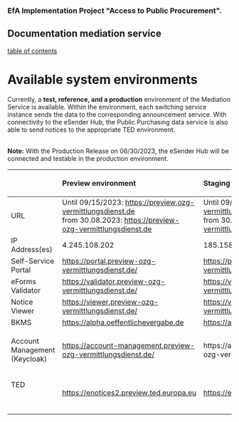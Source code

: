 ### EfA Implementation Project "Access to Public Procurement".
## Documentation mediation service
[table of contents](/documentation/Documentation.md)
<br>

# Available system environments
Currently, a **test, reference, and a production** environment of the Mediation Service is available. Within the environment, each switching service instance sends the data to the corresponding announcement service. With connectivity to the eSender Hub, the Public Purchasing data service is also able to send notices to the appropriate TED environment.
<br><br>

**Note:** With the Production Release on 06/30/2023, the eSender Hub will be connected and testable in the production environment.
<br>

<table class="wrapped">
  <colgroup>
    <col/>
    <col/>
    <col/>
    <col/>
  </colgroup>
  <thead>
    <tr>
      <th style="text-align: left;">
        <br/>
      </th>
      <th style="text-align: left;">
        <p>Preview environment</p>
      </th>
      <th style="text-align: left;">
        <p>Staging environment</p>
      </th>
      <th style="text-align: left;">
        <p>Production environment</p>
      </th>
    </tr>
  </thead>
  <tbody>
    <tr>
      <td style="text-align: left;">URL</td>
      <td style="text-align: left;">
        Until 09/15/2023: <a class="external-link" href="https://preview.ozg-vermittlungsdienst.de" rel="nofollow">https://preview.ozg-vermittlungsdienst.de</a> <br>
        from 30.08.2023: <a class="external-link" href="https://preview-ozg-vermittlungsdienst.de" rel="nofollow">https://preview-ozg-vermittlungsdienst.de</a>
      </td>
      <td style="text-align: left;">
        Until 09/15/2023: <a class="external-link" href="https://staging-ozg-vermittlungsdienst.de" rel="nofollow">https://staging.ozg-vermittlungsdienst.de</a> <br>
        from 30.08.2023: <a class="external-link" href="https://staging-ozg-vermittlungsdienst.de" rel="nofollow">https://staging-ozg-vermittlungsdienst.de</a>
      </td>
      <td style="text-align: left;">
        <a class="external-link" href="https://ozg-vermittlungsdienst.de" rel="nofollow">https://ozg-vermittlungsdienst.de</a>
      </td>
    </tr>
    <tr>
      <td style="text-align: left;">IP Address(es)</td>
      <td style="text-align: left;">4.245.108.202</td>
      <td style="text-align: left;">185.158.224.47</td>
      <td style="text-align: left;">185.158.224.47 + 185.158.224.58</td>
    </tr>
    <tr>
      <td style="text-align: left;">Self-Service Portal</td>
      <td style="text-align: left;">
        <a class="external-link" href="https://portal.preview-ozg-vermittlungsdienst.de/" rel="nofollow">https://portal.preview-ozg-vermittlungsdienst.de/</a>
      </td>
      <td style="text-align: left;">
        <a href="https://portal.staging-ozg-vermittlungsdienst.de/">https://portal.staging-ozg-vermittlungsdienst.de/</a>
      </td>
      <td style="text-align: left;">
        <a href="https://portal.ozg-vermittlungsdienst.de/">https://portal.ozg-vermittlungsdienst.de/</a>
      </td>
    </tr>
    <tr>
      <td style="text-align: left;">eForms Validator</td>
      <td style="text-align: left;">
        <a class="external-link" href="https://validator.preview-ozg-vermittlungsdienst.de/" rel="nofollow">https://validator.preview-ozg-vermittlungsdienst.de/</a>
      </td>
      <td style="text-align: left;">
        <a href="https://validator.staging-ozg-vermittlungsdienst.de/">https://validator.staging-ozg-vermittlungsdienst.de/</a>
      </td>
      <td style="text-align: left;">
        <a href="https://validator.ozg-vermittlungsdienst.de">https://validator.ozg-vermittlungsdienst.de</a>
      </td>
    </tr>
        <tr>
      <td style="text-align: left;">Notice Viewer</td>
      <td style="text-align: left;">
        <a class="external-link" href="https://viewer.preview-ozg-vermittlungsdienst.de/" rel="nofollow">https://viewer.preview-ozg-vermittlungsdienst.de/</a>
      </td>
      <td style="text-align: left;">
        <a href="https://viewer.staging-ozg-vermittlungsdienst.de/">https://viewer.staging-ozg-vermittlungsdienst.de/</a>
      </td>
      <td style="text-align: left;">
        <a href="https://viewer.ozg-vermittlungsdienst.de">https://viewer.ozg-vermittlungsdienst.de</a>
      </td>
    </tr>
    <tr>
      <td style="text-align: left;">BKMS</td>
      <td style="text-align: left;">
        <a href="https://alpha.oeffentlichevergabe.de" rel="nofollow">https://alpha.oeffentlichevergabe.de</a>
      </td>
      <td style="text-align: left;">
        <a class="external-link" href="https://alpha.oeffentlichevergabe.de" rel="nofollow">https://alpha.oeffentlichevergabe.de</a>
      </td>
      <td style="text-align: left;">
        <a class="external-link" href="https://www.oeffentlichevergabe.de" rel="nofollow">https://www.oeffentlichevergabe.de</a>
      </td>
    </tr>
    <tr>
      <td style="text-align: left;">
        <p>Account Management (Keycloak)</p>
      </td>
      <td style="text-align: left;">
        <a href="https://account-management.preview-ozg-vermittlungsdienst.de/" rel="nofollow">https://account-management.preview-ozg-vermittlungsdienst.de/</a>
      </td>
      <td style="text-align: left;">
        <a href="https://account-management.staging-ozg-vermittlungsdienst.de/" rel="nofollow" style="text-decoration: inherit;text-align: left;">https://account-management.staging-ozg-vermittlungsdienst.de/</a>
      </td>
      <td style="text-align: left;">
        <a href="https://account-management.ozg-vermittlungsdienst.de/" rel="nofollow" style="text-decoration: inherit;text-align: left;">https://account-management.ozg-vermittlungsdienst.de/</a>
      </td>
    </tr>
    <tr>
      <td style="text-align: left;">
        <p>TED</p>
        <p>
          <br/>
        </p>
      </td>
      <td style="text-align: left;">
        <a class="external-link" href="https://enotices2.preview.ted.europa.eu/esenders/webjars/swagger-ui/index.html#/" rel="nofollow">https://enotices2.preview.ted.europa.eu</a>
        <br/></td>
      <td style="text-align: left;">
        <p>
          <a class="external-link" href="https://enotices2.preview.ted.europa.eu/esenders/webjars/swagger-ui/index.html#/" rel="nofollow">https://enotices2.preview.ted.europa.eu</a>
        </p>
        <p></p>
      </td>
      <td style="text-align: left;">
        <p>
          <a class="external-link" href="https://enotices2.preview.ted.europa.eu/esenders/webjars/swagger-ui/index.html#/" rel="nofollow">https://enotices2.ted.europa.eu</a>
        </p>
        <p></p>
      </td>
    </tr>
  </tbody>
</table>
